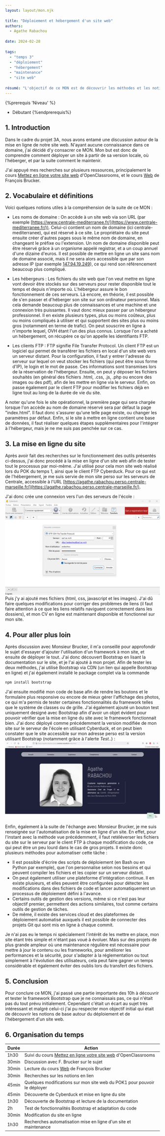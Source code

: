 ```yaml
---
layout: layout/mon.njk

title: "Déploiement et hébergement d'un site web"
authors:
  - Agathe Rabachou

date: 2024-02-28

tags: 
  - "temps 3"
  - "déploiement"
  - "hébergement"
  - "maintenance"
  - "site web"

résumé: "L'objectif de ce MON est de découvrir les méthodes et les notions qui entourent un site web à partir de son déploiement."
---
```

{%prerequis 'Niveau' %}
  - Débutant
{%endprerequis%}

## 1. Introduction

Dans le cadre du projet 3A, nous avons entamé une discussion autour de la mise en ligne de notre site web. N'ayant aucune connaissance dans ce domaine, j'ai décidé d'y consacrer ce MON. Mon but est donc de comprendre comment déployer un site à partir de sa version locale, où l'héberger, et par la suite comment le maintenir.

J'ai appuyé mes recherches sur plusieurs ressources, principalement le cours [Mettez en ligne votre site web](https://openclassrooms.com/fr/courses/7192596-mettez-en-ligne-votre-site-web) d'OpenClassrooms, et le cours [Web](https://francoisbrucker.github.io/cours_informatique/cours/web/) de François Brucker.

## 2. Vocabulaire et définitions

Voici quelques notions utiles à la compréhension de la suite de ce MON :
- Les noms de domaine :
On accède à un site web via son URL (par exemple [https://www.centrale-mediterranee.fr/](https://www.centrale-mediterranee.fr/)). Celui-ci contient un nom de domaine (ici centrale-mediterranee), qui est réservé à ce site. Le propriétaire du site peut ensuite créer d'autres pages sous le même nom de domaine, en changeant le préfixe ou l'extension. Un nom de domaine disponible peut être réservé grâce à un organisme appelé registrar, et a un coup annuel d'une dizaine d'euros. Il est possible de mettre en ligne un site sans nom de domaine associé, mais il ne sera alors accessible que par son adresse IP (par exemple [147.94.19.249](http://147.94.19.249)), ce qui rend son référencement beaucoup plus compliqué.

- Les hébergeurs :
Les fichiers du site web que l'on veut mettre en ligne vont devoir être stockés sur des serveurs pour rester disponible tout le temps et depuis n'importe où. L'hébergeur assure le bon fonctionnement de ces serveurs. Là encore, en théorie, il est possible de s'en passer et d'héberger son site sur son ordinateur personnel. Mais cela demande beaucoup plus de connaissances et une machine et une connexion très puissantes. Il vaut donc mieux passer par un hébergeur professionnel. Il en existe plusieurs types, plus ou moins coûteux, plus ou moins compliqués à utiliser et qui supportent des sites plus ou moins gros (notamment en terme de trafic). On peut souscrire en ligne à n'importe lequel, OVH étant l'un des plus connus. Lorsque l'on a acheté un hébergement, on récupère ce qu'on appelle les identifiants FTP.

- Les clients FTP :
FTP signifie File Transfer Protocol. Un client FTP est un logiciel qui permet de transférer les fichiers en local d'un site web vers un serveur distant. Pour la configuration, il faut y entrer l'adresse du serveur sur lequel on veut stocker les fichiers (qui peut être sous forme d'IP), le login et le mot de passe. Ces informations sont transmises lors de la réservation de l'hébergeur. Ensuite, on peut y déposer les fichiers souhaités (en général des fichiers .html, .css, .js, .php ou encore des images ou des pdf), afin de les mettre en ligne via le serveur. Enfin, on passe également par le client FTP pour modifier les fichiers déjà en ligne tout au long de la durée de vie du site.

A noter qu'une fois le site opérationnel, la première page qui sera chargée lorsque l'on accède au nom de domaine réservé sera par défaut la page "index.html". Il faut donc s'assurer qu'une telle page existe, ou changer les paramètres par défaut. 
Enfin, si le site à mettre en ligne contient une base de données, il faut réaliser quelques étapes supplémentaires pour l'intégrer à l'hébergeur, mais je ne me suis pas penchée sur ce cas.

## 3. La mise en ligne du site

Après avoir fait des recherches sur le fonctionnement des outils présentés ci-dessus, j'ai donc procédé à la mise en ligne d'un site web afin de tester tout le processus par moi-même. J'ai utilisé pour cela mon site web réalisé lors du POK du temps 1, ainsi que le client FTP Cyberduck. Pour ce qui est de l'hébergement, je me suis servie de mon site perso sur les serveurs de Centrale, accessible à l'URL [https://agathe.rabachou.perso.centrale-marseille.fr/](https://agathe.rabachou.perso.centrale-marseille.fr/).

J'ai donc crée une connexion vers l'un des serveurs de l'école :
<img src="images/connexion_serveur.png">
Puis j'y ai ajouté mes fichiers (html, css, javascript et les images). J'ai dû faire quelques modifications pour corriger des problèmes de liens (il faut faire attention à ce que les liens relatifs naviguent correctement dans les dossiers), et mon CV en ligne est maintenant disponible et fonctionnel sur mon site.

## 4. Pour aller plus loin

Après discussion avec Monsieur Brucker, il m'a conseillé pour approfondir le sujet d'essayer d'ajouter l'utilisation d'un framework à mon site, et ensuite de déployer le tout. J'ai donc découvert Bootstrap en lisant la documentation sur le site, et je l'ai ajouté à mon projet. Afin de tester les deux méthodes, j'ai utilisé Bootstrap via CDN (un lien qui appelle Bootstrap en ligne) et j'ai également installé le package complet via la commande
```bash
npm install bootstrap
```
J'ai ensuite modifié mon code de base afin de rendre les boutons et le formulaire plus responsive ou encore de mieux gérer l'affichage des photos, ce qui m'a permis de tester certaines fonctionnalités du framework telles que le système de classes ou de grille. J'ai également ajouté un bouton test uniquement designé avec Bootstrap afin d'avoir un objet évident pour pouvoir vérifier que la mise en ligne du site avec le framework fonctionnait bien.
J'ai donc déployé comme précédemment la version modifiée de mon site sur le serveur de l'école en utilisant Cyberduck, et on peut bien constater que le site accessible sur mon adresse perso est la version utilisant Bootstrap (notamment grâce à l'alerte *Test..*) :
<img src="images/site_deploye_vf.png">


Enfin, également à la suite de l'échange avec Monsieur Brucker, je me suis renseignée sur l'automatisation de la mise en ligne d'un site. En effet, pour l'instant avec la méthode vue précédemment, il faut retéléverser les fichiers du site sur le serveur par le client FTP à chaque modification du code, ce qui peut être un peu lourd dans le cas de gros projets. Il existe donc plusieurs méthodes pour automatiser cette tâche :
- Il est possible d'écrire des scripts de déploiement (en Bash ou en Python par exemple), que l'on personnalise selon nos besoins et qui peuvent compiler les fichiers et les copier sur un serveur distant.
- On peut également utiliser une plateforme d'intégration continue. Il en existe plusieurs, et elles peuvent être configurées pour détecter les modifications dans des fichiers de code et lancer automatiquement un processus de déploiement défini à l'avance.
- Certains outils de gestion des versions, même si ce n'est pas leur objectif premier, permettent des actions similaires, tout comme certains outils de gestion de tâches.
- De même, il existe des services cloud et des plateformes de déploiement automatisé auxquels il est possible de connecter des projets Git qui sont mis en ligne à chaque commit.

Je n'ai pas eu le temps ni spécialement l'intérêt de les mettre en place, mon site étant très simple et n'étant pas voué à évoluer. Mais sur des projets de plus grande ampleur où une maintenance régulière est nécessaire pour mettre à jour le contenu ou les frameworks, pour améliorer les performances et la sécurité, pour s'adapter à la réglementation ou tout simplement à l'évolution des utilisateurs, cela peut faire gagner un temps considérable et également éviter des oublis lors du transfert des fichiers. 

## 5. Conclusion

Pour conclure ce MON, j'ai passé une partie importante des 10h à découvrir et tester le framework Bootstrap que je ne connaissais pas, ce qui n'était pas du tout prévu initialement. Cependant c'était un écart au sujet très intéressant et malgré celui-ci j'ai pu respecter mon objectif initial qui était de découvrir les notions de base autour du déploiement et de l'hébergement d'un site web. 

## 6. Organisation du temps

| Durée | Action |
| -------- | -------- |
| 1h30 | Suivi du cours [Mettez en ligne votre site web](https://openclassrooms.com/fr/courses/7192596-mettez-en-ligne-votre-site-web) d'OpenClassrooms |
| 30min | Discussion avec F. Brucker sur le sujet |
| 30min | Lecture du cours [Web](https://francoisbrucker.github.io/cours_informatique/cours/web/) de François Brucker |
| 30min | Recherches sur les notions en lien |
| 45min | Quelques modifications sur mon site web du POK1 pour pouvoir le déployer |
| 45min | Découverte de Cyberduck et mise en ligne du site |
| 1h30 | Découverte de Bootstrap et lecture de la documentation |
| 2h | Test de fonctionnalités Bootstrap et adaptation du code |
| 30min | Modification du site en ligne |
| 1h30 | Recherches automatisation mise en ligne d'un site et maintenance |